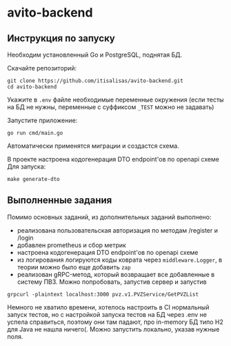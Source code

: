 # avito-backend

## Инструкция по запуску

Необходим установленный Go и PostgreSQL, поднятая БД.

Скачайте репозиторий:

```shell
git clone https://github.com/itisalisas/avito-backend.git
cd avito-backend
```

Укажите в `.env` файле необходимые переменные окружения 
(если тесты на БД не нужны, переменные с суффиксом `_TEST` можно не задавать)

Запустите приложение:

```shell
go run cmd/main.go
```

Автоматически применятся миграции и создастся схема. 

В проекте настроена кодогенерация DTO endpoint'ов по openapi схеме
Для запуска:
```shell
make generate-dto
````

## Выполненные задания

Помимо основных заданий, из дополнительных заданий выполнено:
- реализована пользовательская авторизация по методам /register и /login 
- добавлен prometheus и сбор метрик
- настроена кодогенерация DTO endpoint'ов по openapi схеме
- из логирования логируются коды коврата через `middleware.Logger`, в теории можно было еще добавить `zap`
- реализован gRPC-метод, который возвращает все добавленные в систему ПВЗ. Можно попробовать, запустив сервер и запустив
```shell
grpcurl -plaintext localhost:3000 pvz.v1.PVZService/GetPVZList
```

Немного не хватило времени, хотелось настроить в CI нормальный запуск тестов, но с настройкой запуска тестов на БД 
через .env не успела справиться, поэтому они там падают, про in-memory БД типо H2 для Java не нашла ничего(. 
Можно запустить локально, указав нужные поля.